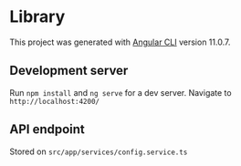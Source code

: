 # Library

This project was generated with [Angular CLI](https://github.com/angular/angular-cli) version 11.0.7.

## Development server

Run `npm install` and `ng serve` for a dev server. Navigate to `http://localhost:4200/`

## API endpoint
Stored on `src/app/services/config.service.ts` 


